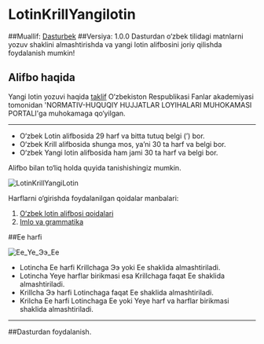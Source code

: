 # LotinKrillYangilotin

##Muallif: [Dasturbek](https://github.com/ddasturbek)
##Versiya: 1.0.0
Dasturdan o‘zbek tilidagi matnlarni yozuv shaklini almashtirishda va yangi lotin alifbosini joriy qilishda foydalanish mumkin!

## Alifbo haqida

Yangi lotin yozuvi haqida [taklif](https://regulation.gov.uz/oz/d/31596) O‘zbekiston Respublikasi Fanlar akademiyasi tomonidan 'NORMATIV-HUQUQIY HUJJATLAR LOYIHALARI MUHOKAMASI PORTALI'ga muhokamaga qo‘yilgan.

---

* O‘zbek Lotin alifbosida 29 harf va bitta tutuq belgi (’) bor.
* O‘zbek Krill alifbosida shunga mos, ya’ni 30 ta harf va belgi bor.
* O‘zbek Yangi lotin alifbosida ham jami 30 ta harf va belgi bor.

Alifbo bilan to‘liq holda quyida tanishishingiz mumkin.

![LotinKrillYangiLotin](https://github.com/ddasturbek/LotinKrillYangiLotin/assets/76460501/a36715a4-2108-4179-b127-0409c5525708)

Harflarni o‘girishda foydalanilgan qoidalar manbalari:
1. [O‘zbek lotin alifbosi qoidalari](https://uz.wikipedia.org/wiki/Vikipediya:O%CA%BBzbek_lotin_alifbosi_qoidalari)
2. [Imlo va grammatika](https://uz.wikipedia.org/wiki/Vikipediya:Imlo_va_grammatika)

##Ee harfi

![Ee_Ye_Ээ_Ее](https://github.com/ddasturbek/LotinKrillYangiLotin/assets/76460501/1c251c4d-12dd-4b7a-80d8-a1ad463e79d5)

* Lotincha Ee harfi Krillchaga Ээ yoki Ее shaklida almashtiriladi.
* Lotincha Yeye harflar birikmasi esa Krillchaga faqat Ее shaklida almashtiriladi.
* Krillcha Ээ harfi Lotinchaga faqat Ee shaklida almashtiriladi.
* Krilcha Ее harfi Lotinchaga Ee yoki Yeye harf va harflar birikmasi shaklida almashtiriladi.

---

##Dasturdan foydalanish.
